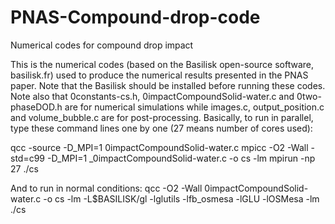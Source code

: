 # PNAS-Compound-drop-code
Numerical codes for compound drop impact

This is the numerical codes (based on the Basilisk open-source software, basilisk.fr) used to produce the numerical results presented in the PNAS paper.
Note that the Basilisk should be installed before running these codes.
Note also that 0constants-cs.h, 0impactCompoundSolid-water.c and 0two-phaseDOD.h are for numerical simulations while images.c, output_position.c and volume_bubble.c are for post-processing.
Basically, to run in parallel, type these command lines one by one (27 means number of cores used):

qcc -source -D_MPI=1 0impactCompoundSolid-water.c 
mpicc -O2 -Wall -std=c99 -D_MPI=1 _0impactCompoundSolid-water.c -o cs -lm
mpirun -np 27 ./cs

And to run in normal conditions:
qcc -O2 -Wall 0impactCompoundSolid-water.c -o cs -lm -L$BASILISK/gl -lglutils -lfb_osmesa -lGLU -lOSMesa -lm
./cs

